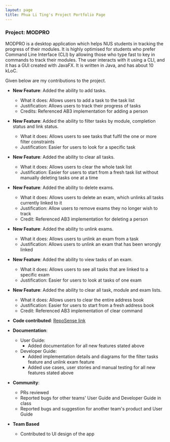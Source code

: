 ```yaml
---
layout: page
title: Phua Li Ting's Project Portfolio Page
---
```


### Project: MODPRO

MODPRO is a desktop application which helps NUS students in tracking the progress of their modules. It is highly optimised for students who prefer Command Line Interface (CLI) by allowing those who type fast to key in commands to track their modules. The user interacts with it using a CLI, and it has a GUI created with JavaFX. It is written in Java, and has about 10 kLoC.

Given below are my contributions to the project.

* **New Feature**: Added the ability to add tasks.
  * What it does: Allows users to add a task to the task list
  * Justification: Allows users to track their progress of tasks
  * Credits: Referenced AB3 implementation for adding a person

* **New Feature**: Added the ability to filter tasks by module, completion status and link status.
  * What it does: Allows users to see tasks that fulfil the one or more filter constraints
  * Justification: Easier for users to look for a specific task

* **New Feature**: Added the ability to clear all tasks.
  * What it does: Allows users to clear the whole task list
  * Justification: Easier for users to start from a fresh task list without manually deleting tasks one at a time

* **New Feature**: Added the ability to delete exams.
  * What it does: Allows users to delete an exam, which unlinks all tasks currently linked to it
  * Justification: Allow users to remove exams they no longer wish to track
  * Credit: Referenced AB3 implementation for deleting a person

* **New Feature**: Added the ability to unlink exams.
  * What it does: Allows users to unlink an exam from a task
  * Justification: Allows users to unlink an exam that has been wrongly linked

* **New Feature**: Added the ability to view tasks of an exam.
  * What it does: Allows users to see all tasks that are linked to a specific exam
  * Justification: Easier for users to look at tasks of one exam

* **New Feature**: Added the ability to clear all task, module and exam lists.
  * What it does: Allows users to clear the entire address book
  * Justification: Easier for users to start from a fresh address book
  * Credit: Referenced AB3 implementation of clear command


* **Code contributed**: [RepoSense link](https://nus-cs2103-ay2223s1.github.io/tp-dashboard/?search=phualiting&breakdown=true)


* **Documentation**:
    * User Guide:
        * Added documentation for all new features stated above
    * Developer Guide:
        * Added implementation details and diagrams for the filter tasks feature and unlink exam feature
        * Added use cases, user stories and manual testing for all new features stated above

* **Community**:
    * PRs reviewed
    * Reported bugs for other teams' User Guide and Developer Guide in class
    * Reported bugs and suggestion for another team's product and User Guide

* **Team Based**
  * Contributed to UI design of the app
